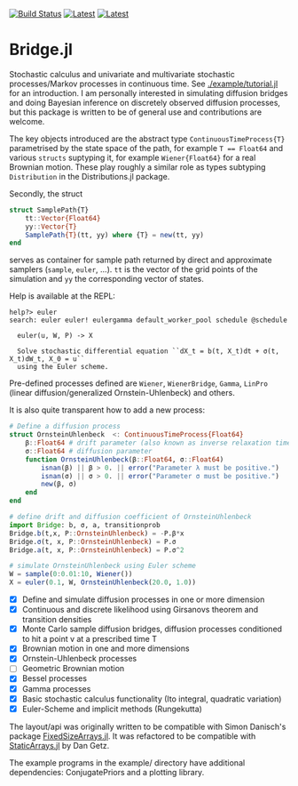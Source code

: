 [![Build Status](https://travis-ci.org/mschauer/Bridge.jl.svg?branch=master)](https://travis-ci.org/mschauer/Bridge.jl)
[![Latest](https://img.shields.io/badge/docs-latest-blue.svg)](https://mschauer.github.io/Bridge.jl/latest/)
[![Latest](https://img.shields.io/badge/docs-stable-blue.svg)](https://mschauer.github.io/Bridge.jl/stable/)

# Bridge.jl
 
Stochastic calculus and univariate and multivariate stochastic processes/Markov processes in continuous time.
See [./example/tutorial.jl](./example/tutorial.jl) for an introduction. I am personally interested in simulating diffusion bridges and doing Bayesian inference on discretely observed diffusion processes, but this package is written to be of general use and contributions are welcome. 

The key objects introduced are the abstract type `ContinuousTimeProcess{T}` parametrised by the state space of the path, for example `T == Float64` and various `structs` suptyping it, for example `Wiener{Float64}` for a real Brownian motion. These play roughly a similar role as types subtyping `Distribution` in the Distributions.jl package.

Secondly, the struct 
```julia
struct SamplePath{T}
    tt::Vector{Float64}
    yy::Vector{T}
    SamplePath{T}(tt, yy) where {T} = new(tt, yy)
end
```
serves as container for sample path returned by direct and approximate samplers (`sample`, `euler`, ...).
`tt` is the vector of the grid points of the simulation and `yy` the corresponding vector of states.

Help is available at the REPL:
```
help?> euler
search: euler euler! eulergamma default_worker_pool schedule @schedule

  euler(u, W, P) -> X

  Solve stochastic differential equation ``dX_t = b(t, X_t)dt + σ(t, X_t)dW_t, X_0 = u``
  using the Euler scheme.
```

Pre-defined processes defined are
`Wiener`, `WienerBridge`, `Gamma`, `LinPro` (linear diffusion/generalized Ornstein-Uhlenbeck) and others.


It is also quite transparent how to add a new process:

```julia
# Define a diffusion process
struct OrnsteinUhlenbeck  <: ContinuousTimeProcess{Float64}
    β::Float64 # drift parameter (also known as inverse relaxation time)
    σ::Float64 # diffusion parameter
    function OrnsteinUhlenbeck(β::Float64, σ::Float64)
        isnan(β) || β > 0. || error("Parameter λ must be positive.")
        isnan(σ) || σ > 0. || error("Parameter σ must be positive.")
        new(β, σ)
    end
end

# define drift and diffusion coefficient of OrnsteinUhlenbeck
import Bridge: b, σ, a, transitionprob
Bridge.b(t,x, P::OrnsteinUhlenbeck) = -P.β*x
Bridge.σ(t, x, P::OrnsteinUhlenbeck) = P.σ
Bridge.a(t, x, P::OrnsteinUhlenbeck) = P.σ^2

# simulate OrnsteinUhlenbeck using Euler scheme
W = sample(0:0.01:10, Wiener()) 
X = euler(0.1, W, OrnsteinUhlenbeck(20.0, 1.0))
```

- [x] Define and simulate diffusion processes in one or more dimension
- [x] Continuous and discrete likelihood using Girsanovs theorem and transition densities
- [x] Monte Carlo sample diffusion bridges, diffusion processes conditioned to hit a point v at a prescribed time T
- [x] Brownian motion in one and more dimensions
- [x] Ornstein-Uhlenbeck processes
- [ ] Geometric Brownian motion 
- [x] Bessel processes
- [x] Gamma processes
- [x] Basic stochastic calculus functionality (Ito integral, quadratic variation)
- [x] Euler-Scheme and implicit methods (Rungekutta)

The layout/api was originally written to be compatible with Simon Danisch's package [FixedSizeArrays.jl](https://github.com/SimonDanisch/FixedSizeArrays.jl). It was refactored to be compatible with [StaticArrays.jl](https://github.com/JuliaArrays/StaticArrays.jl) by Dan Getz.

The example programs in the example/ directory have additional dependencies: ConjugatePriors and a plotting library.


